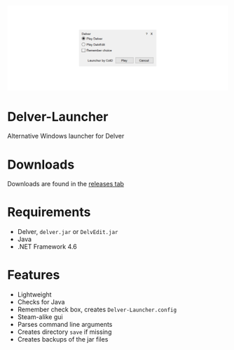 ![D-L preview image](https://github.com/Council-of-the-Delverers/Delver-Launcher/blob/master/image.png)
# Delver-Launcher
Alternative Windows launcher for Delver

# Downloads
Downloads are found in the [releases tab](https://github.com/Council-of-the-Delverers/Delver-Launcher/releases)

# Requirements
- Delver, `delver.jar` or `DelvEdit.jar`
- Java
- .NET Framework 4.6

# Features
- Lightweight
- Checks for Java
- Remember check box, creates `Delver-Launcher.config`
- Steam-alike gui
- Parses command line arguments
- Creates directory `save` if missing
- Creates backups of the jar files
